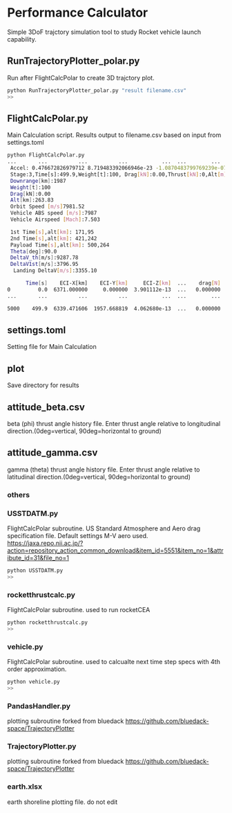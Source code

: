 # Performance Calculator
Simple 3DoF trajctory simulation tool to study Rocket vehicle launch capability.

## RunTrajectoryPlotter_polar.py
Run after FlightCalcPolar to create 3D trajctory plot.
```bash
python RunTrajectoryPlotter_polar.py "result filename.csv"
>>
```

## FlightCalcPolar.py
Main Calculation script. Results output to filename.csv based on input from settings.toml 
```bash
python FlightCalcPolar.py
...       ...          ...          ...           ...  ...        ...           ...            ...            ...
 Accel: 0.476672826979712 8.719483392066946e-23 -1.0870483799769239e-07
 Stage:3,Time[s]:499.9,Weight[t]:100, Drag[kN]:0.00,Thrust[kN]:0,Alt[m]:263830, Accel[m/s2]:0.86,Velocity[m/s]:7987
 Downrange[km]:1987
 Weight[t]:100
 Drag[kN]:0.00
 Alt[km]:263.83
 Orbit Speed [m/s]7981.52
 Vehicle ABS speed [m/s]:7987
 Vehicle Airspeed [Mach]:7.503

 1st Time[s],alt[km]: 171,95
 2nd Time[s],alt[km]: 421,242
 Payload Time[s],alt[km]: 500,264
 Theta[deg]:90.0
 DeltaV_th[m/s]:9287.78
 DeltaV1st[m/s]:3796.95
  Landing DeltaV[m/s]:3355.10

      Time[s]    ECI-X[km]    ECI-Y[km]     ECI-Z[km]  ...    drag[N]    Weight[kg]    Altitude[m]  Velocity[m/s]
0         0.0  6371.000000     0.000000  3.901112e-13  ...   0.000000  5.100000e+06       0.000000     465.000000
...       ...          ...          ...           ...  ...        ...           ...            ...            ...

5000    499.9  6339.471606  1957.668819  4.062680e-13  ...   0.000000  1.000000e+05  263830.016153    7987.184431
```


## settings.toml
Setting file for Main Calculation

## plot
Save directory for results

## attitude_beta.csv
beta (phi) thrust angle history file. Enter thrust angle relative to longitudinal direction.(0deg=vertical, 90deg=horizontal to ground)

## attitude_gamma.csv
gamma (theta) thrust angle history file. Enter thrust angle relative to latitudinal direction.(0deg=vertical, 90deg=horizontal to ground)





### others
### USSTDATM.py
FlightCalcPolar subroutine. US Standard Atmosphere and Aero drag specification file.
Default settings M-V aero used. 
https://jaxa.repo.nii.ac.jp/?action=repository_action_common_download&item_id=5551&item_no=1&attribute_id=31&file_no=1

```bash
python USSTDATM.py
>>
```

### rocketthrustcalc.py
FlightCalcPolar subroutine. used to run rocketCEA
```bash
python rocketthrustcalc.py
>>
```

### vehicle.py
FlightCalcPolar subroutine. used to calcualte next time step specs with 4th order approximation.
```bash
python vehicle.py
>>
```

### PandasHandler.py
plotting subroutine forked from bluedack https://github.com/bluedack-space/TrajectoryPlotter

### TrajectoryPlotter.py
plotting subroutine forked from bluedack https://github.com/bluedack-space/TrajectoryPlotter

### earth.xlsx
earth shoreline plotting file. do not edit

